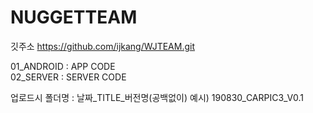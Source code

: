 # NUGGETTEAM

깃주소 https://github.com/ijkang/WJTEAM.git

01_ANDROID : APP CODE <br>
02_SERVER : SERVER CODE

업로드시 폴더명 : 날짜_TITLE_버전명(공백없이)
예시) 190830_CARPIC3_V0.1

